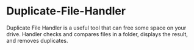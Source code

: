 # Duplicate-File-Handler

Duplicate File Handler is a useful tool that can free some space on your drive. Handler checks and compares files in a folder, displays the result, and removes duplicates.

